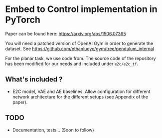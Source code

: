 # Embed to Control implementation in PyTorch

Paper can be found here: <https://arxiv.org/abs/1506.07365>

You will need a patched version of OpenAI Gym in order to generate the
dataset. See <https://github.com/ethanluoyc/gym/tree/pendulum_internal>

For the planar task, we use code from. The source code of the repository
has been modified for our needs and included under `e2c/e2c_tf`.

## What's included ?
* E2C model, VAE and AE baselines. Allow configuration for different
network architecture for the different setups (see Appendix of the paper).

## TODO
* Documentation, tests... (Soon to follow)
